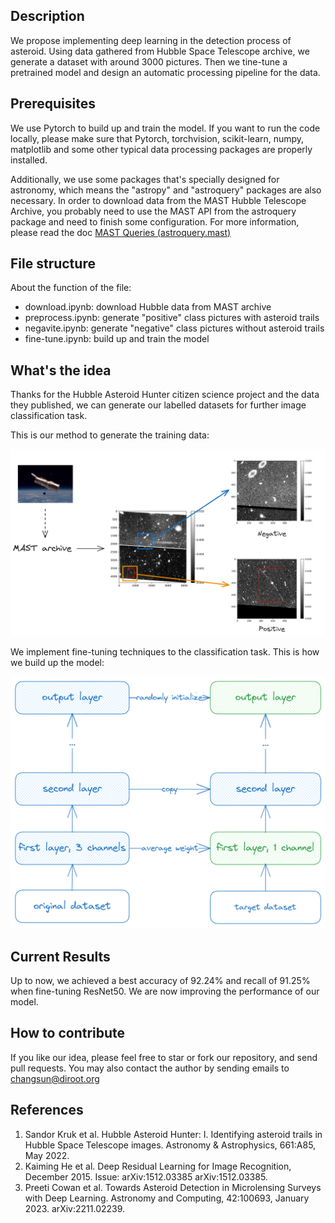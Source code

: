 ## Description

We propose implementing deep learning in the detection process of asteroid. Using data gathered from Hubble Space Telescope archive, we generate a dataset with around 3000 pictures. Then we tine-tune a pretrained model and design an automatic processing pipeline for the data.


## Prerequisites

We use Pytorch to build up and train the model. If you want to run the code locally, please make sure that Pytorch, torchvision, scikit-learn, numpy, matplotlib and some other typical data processing packages are properly installed.

Additionally, we use some packages that's specially designed for astronomy, which means the "astropy" and "astroquery" packages are also necessary. In order to download data from the MAST Hubble Telescope Archive, you probably need to use the MAST API from the astroquery package and need to finish some configuration. For more information, please read the doc [MAST Queries (astroquery.mast)](https://astroquery.readthedocs.io/en/latest/mast/mast.html)


## File structure

About the function of the file:

- download.ipynb: download Hubble data from MAST archive
- preprocess.ipynb: generate "positive" class pictures with asteroid trails
- negavite.ipynb: generate "negative" class pictures without asteroid trails
- fine-tune.ipynb: build up and train the model


## What's the idea

Thanks for the Hubble Asteroid Hunter citizen science project and the data they published, we can generate our labelled datasets for further image classification task.

This is our method to generate the training data:

![](pictures/preprocess.png)

We implement fine-tuning techniques to the classification task. This is how we build up the model:

![](pictures/fine-tune.png)


## Current Results

Up to now, we achieved a best accuracy of 92.24% and recall of 91.25% when fine-tuning ResNet50. We are now improving the performance of our model.


## How to contribute

If you like our idea, please feel free to star or fork our repository, and send pull requests. You may also contact the author by sending emails to changsun@diroot.org

## References

1. Sandor Kruk et al. Hubble Asteroid Hunter: I. Identifying asteroid trails in Hubble Space Telescope images. Astronomy & Astrophysics, 661:A85, May 2022.
2. Kaiming He et al. Deep Residual Learning for Image Recognition, December 2015. Issue: arXiv:1512.03385 arXiv:1512.03385.
3. Preeti Cowan et al. Towards Asteroid Detection in Microlensing Surveys with Deep Learning. Astronomy and Computing, 42:100693, January 2023. arXiv:2211.02239.
